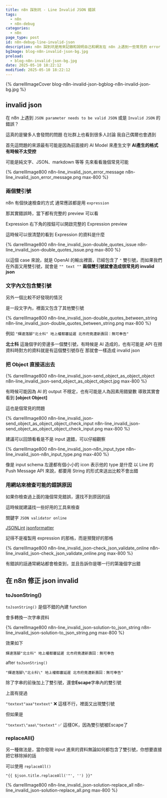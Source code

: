 ```yaml
---
title: n8n 踩到坑 - Line Invalid JSON 錯誤
tags:
  - n8n
  - n8n-debug
categories:
  - n8n
page_type: post
id: n8n-debug-line-invalid-json
description: n8n 踩到坑是用來記錄和說明自己和網友在 n8n 上遇到一些常見的 error 或是 bug，並且記錄一下怎麼解決，有哪些方法。這次是關於 Line Message API 中很多人在 n8n 都會遇到 invalid json 的錯誤，最有可能的原因居然就是因為一個符號？
bgImage: blog-n8n-invalid-json-bg.jpg
preload:
  - blog-n8n-invalid-json-bg.jpg
date: 2025-05-10 18:22:12
modified: 2025-05-10 18:22:12
---
```


{% darrellImageCover blog-n8n-invalid-json-bgblog-n8n-invalid-json-bg.jpg %}

## invalid json

在 n8n 上遇到 `JSON parameter needs to be valid JSON` 或是 `Invalid JSON` 的錯誤？

這真的是蠻多人會發問的問題
在社群上也看到很多人討論
我自己偶爾也會遇到

首先這問題的來源最有可能是因為前面接的 AI Model 來產生文字
**AI產生的格式有時候不太受控**

可能是純文字、JSON、markdown 等等
先來看看幾個常見可能

{% darrellImage800 n8n-line_invalid_json_error_message n8n-line_invalid_json_error_message.png max-800 %}

### 兩個雙引號

n8n 有個快速檢查的方式
通常應該都是用 `expression` 

那其實錯誤時，當下都有完整的 preview 可以看

Expression 右下角的按鈕可以開啟完整的 Expression preview

這時候可以很清楚的看到 Expression 的資料是什麼

{% darrellImage800 n8n-line_invalid_json-double_quotes_issue n8n-line_invalid_json-double_quotes_issue.png max-800 %}

以這個 case 來說，就是 OpenAI 的輸出裡面，已經包含了 `"` 雙引號，而如果我們在外面又用雙引號，就會是 `"" text ""` 
**兩個雙引號就會造成很常見的 invalid json**


### 文字內文包含雙引號

另外一個比較不好發現的情況

是一段文字內，裡面又包含了其他雙引號

{% darrellImage800 n8n-line_invalid_json-double_quotes_between_string n8n-line_invalid_json-double_quotes_between_string.png max-800 %}

例如 ` "輝達落腳"北士科" 地上權都審延遲 北市府竟遭新壽回：無可奉告" `

**北士科** 這幾個字的旁邊多一個雙引號，有時候是 AI 造成的，也有可能是 API 在撈資料時對方的資料就是有這個雙引號存在
那就會一樣造成 invalid json

### 把 Object 直接送出去

{% darrellImage800 n8n-line_invalid_json-send_object_as_object_object n8n-line_invalid_json-send_object_as_object_object.jpg max-800 %}

有時候可能因為 AI 的 output 不穩定，也有可能是人為因素用錯變數
導致其實會看到 **[object Object]**

這也是個常見的問題

{% darrellImage800 n8n-line_invalid_json-send_object_as_object_object_check_input n8n-line_invalid_json-send_object_as_object_object_check_input.png max-800 %}

建議可以回頭看看是不是 input 選錯，可以仔細觀察

{% darrellImage800 n8n-line_invalid_json-n8n_input_type n8n-line_invalid_json-n8n_input_type.png max-400 %}

像是 input schema 左邊都有個小小的 icon 表示他的 type 是什麼
以 Line 的 Push Message API 來說，都要用 String 的形式來送出比較不會出錯

### 用網站來檢查可能的錯誤原因

如果你檢查過上面的幾個常見錯誤，還找不到原因的話

這時候就建議找一些好用的工具來檢查

關鍵字 `JSON validator online`

[JSONLint](https://jsonlint.com/)
[jsonformatter](https://jsonformatter.curiousconcept.com/)

記得不是複製用 expression 的那格，而是預覽好的那格

{% darrellImage800 n8n-line_invalid_json-check_json_validate_online n8n-line_invalid_json-check_json_validate_online.png max-800 %}

有錯誤的話通常網站都會檢查到，並且告訴你是哪一行的第幾個字出錯

## 在 n8n 修正 json invalid

### toJsonString()

`toJsonString()` 是個不錯的內建 function

會多轉換一次字串資料

{% darrellImage800 n8n-line_invalid_json-solution-to_json_string n8n-line_invalid_json-solution-to_json_string.png max-800 %}

效果如下

`輝達落腳"北士科" 地上權都審延遲 北市府竟遭新壽回：無可奉告`

after `toJsonString()`

`"輝達落腳\"北士科\" 地上權都審延遲 北市府竟遭新壽回：無可奉告"`

除了字串的前後加上了雙引號，還會**Escape**字串內的雙引號

上面有提過

` "textext"aaa"textext" ` ❌ 這樣不行，裡面又出現雙引號

但如果是

` "textext\"aaa\"textext" ` ✅ 這樣OK，因為雙引號被Escape了

### replaceAll()

另一種做法是，當你發現 input 進來的資料無論如何都包含了雙引號，你想要直接把它移除掉的話

可以使用 `replaceAll()` 

`"{{ $json.title.replaceAll('"', '') }}"`

{% darrellImage800 n8n-line_invalid_json-solution-replace_all n8n-line_invalid_json-solution-replace_all.png max-800 %}






